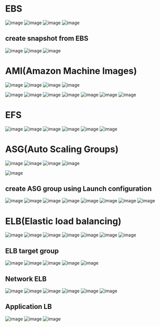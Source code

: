 EBS
===

![image](https://user-images.githubusercontent.com/53966749/203204286-5ff88d30-3f72-4a2a-a71e-1ac2ba9efaba.png)
![image](https://user-images.githubusercontent.com/53966749/203205481-d5f6bddf-8ce9-45cf-9bc0-63a4744f2bed.png)
![image](https://user-images.githubusercontent.com/53966749/203205919-2c3fb711-19ba-4f75-a9d7-3d9e3ed629fb.png)
![image](https://user-images.githubusercontent.com/53966749/203206770-3f34672b-93f1-4534-afd3-66d1d4ffac92.png)

create snapshot from EBS
--------------------------
![image](https://user-images.githubusercontent.com/53966749/203207036-656bdc42-bab8-4b76-a22c-319c6e26788b.png)
![image](https://user-images.githubusercontent.com/53966749/203207070-d06d33af-8228-455b-9eaf-251e9d47b4fe.png)
![image](https://user-images.githubusercontent.com/53966749/203207116-003130eb-9763-4648-b427-5f6e2669436d.png)


AMI(Amazon Machine Images)
==========================
![image](https://user-images.githubusercontent.com/53966749/203207293-e54d5089-f75b-4f8b-85ab-b7451efbd532.png)
![image](https://user-images.githubusercontent.com/53966749/203207398-529db7b3-6c71-44fb-9f8b-9294322ff96d.png)
![image](https://user-images.githubusercontent.com/53966749/203207462-1572936b-209a-4cca-a3f6-d7081b939db7.png)
![image](https://user-images.githubusercontent.com/53966749/203208376-e06b7d73-bf1f-44b4-b9dc-d14c41528fc4.png)

![image](https://user-images.githubusercontent.com/53966749/203207688-0b3e0c7b-a26b-4ebf-a515-89a2adf340db.png)
![image](https://user-images.githubusercontent.com/53966749/203207758-c6872999-a839-4faf-875d-e2494eb68307.png)
![image](https://user-images.githubusercontent.com/53966749/203207806-62d24bc8-86bf-4f4c-b685-8826668f3295.png)
![image](https://user-images.githubusercontent.com/53966749/203207969-3948e763-0f62-45ee-b813-a7aeef8a6559.png)
![image](https://user-images.githubusercontent.com/53966749/203208030-25e55719-d3bc-4dd1-8b24-c9efbb785f94.png)
![image](https://user-images.githubusercontent.com/53966749/203208071-ac8792ff-19d4-485d-9dcc-aea64d919d92.png)
![image](https://user-images.githubusercontent.com/53966749/203208130-2b3b6ff4-e0e9-445e-95e2-7582a530fb5e.png)

EFS
===
![image](https://user-images.githubusercontent.com/53966749/203208615-012ca033-4ee0-41f5-a66b-1d3617048729.png)
![image](https://user-images.githubusercontent.com/53966749/203208654-990404b4-3880-42d9-b9ad-13f237ce4df3.png)
![image](https://user-images.githubusercontent.com/53966749/203208828-b2cdc1c6-1992-4a2b-96f0-1a5e74c0eb88.png)
![image](https://user-images.githubusercontent.com/53966749/203208876-cf4bd244-1846-4fc1-a72a-85e32fafa203.png)
![image](https://user-images.githubusercontent.com/53966749/203209045-1c142f67-e49c-4680-bf64-e0e89d099bb2.png)
![image](https://user-images.githubusercontent.com/53966749/203209147-961fd7b0-23d9-45c5-91c7-f22e6f28e18f.png)


ASG(Auto Scaling Groups)
==========================
![image](https://user-images.githubusercontent.com/53966749/203209315-4c5abe36-4172-499d-a960-dbd1f7683e67.png)
![image](https://user-images.githubusercontent.com/53966749/203209454-9152548f-3d4c-430d-b2b8-2badda41f60d.png)
![image](https://user-images.githubusercontent.com/53966749/203209557-bfd0003d-c7d1-499d-995b-9469f3241c6a.png)
![image](https://user-images.githubusercontent.com/53966749/203209678-3246de84-43c1-4fa4-a934-97e2487294d0.png)


![image](https://user-images.githubusercontent.com/53966749/203210742-a621d96f-7269-4131-af33-6a813cd79868.png)

create ASG group using Launch configuration
--------------------------------------------
![image](https://user-images.githubusercontent.com/53966749/203210841-ae7bb339-7a9f-4553-b4a7-f1023cbe1487.png)
![image](https://user-images.githubusercontent.com/53966749/203210892-40acb6fe-e71e-48f1-a474-72322eaacacf.png)
![image](https://user-images.githubusercontent.com/53966749/203210956-7f05c26e-3ae6-451c-91ec-646f60195f2a.png)
![image](https://user-images.githubusercontent.com/53966749/203211047-bd4ddbf5-9e2c-4b4f-9876-a4598fcbd98e.png)
![image](https://user-images.githubusercontent.com/53966749/203211119-3d8fa293-45cf-4c81-ae70-22d231e606ab.png)
![image](https://user-images.githubusercontent.com/53966749/203211165-182710b4-b908-451c-96c4-6b60bfc167de.png)
![image](https://user-images.githubusercontent.com/53966749/203211231-5f3cb721-f348-4d61-8566-86e82912041c.png)
![image](https://user-images.githubusercontent.com/53966749/203211276-917c1f69-9af5-40c0-b711-b42695b1c04f.png)


ELB(Elastic load balancing)
===========================

![image](https://user-images.githubusercontent.com/53966749/203216777-4f850a9f-e8f8-4895-9baa-c94ec9b4a80b.png)
![image](https://user-images.githubusercontent.com/53966749/203216889-5718a3d0-c2e9-48a0-a206-4f0012edf6d9.png)
![image](https://user-images.githubusercontent.com/53966749/203216977-15ee155e-c8ea-41ed-88d7-f8d12e60a13f.png)
![image](https://user-images.githubusercontent.com/53966749/203217189-7277527c-f5be-4236-95f5-e9ba8612ecdd.png)
![image](https://user-images.githubusercontent.com/53966749/203217235-60881e8b-fa1d-421d-8920-a6fdfaca2003.png)
![image](https://user-images.githubusercontent.com/53966749/203217315-714b5115-9ffd-4c0e-a32d-611678e1b95f.png)
![image](https://user-images.githubusercontent.com/53966749/203217362-351e07b2-031d-4b72-9ef6-c739f8029ce9.png)


ELB target group
----------------
![image](https://user-images.githubusercontent.com/53966749/203217577-1b8fc47a-9503-49a9-a6b1-23498d7ddc48.png)
![image](https://user-images.githubusercontent.com/53966749/203217645-bdeaad4c-a113-4059-b5f8-8d8af201aec3.png)
![image](https://user-images.githubusercontent.com/53966749/203217764-72e8286e-0682-4e85-875d-7b8275c2ecb7.png)
![image](https://user-images.githubusercontent.com/53966749/203217833-7804954d-d5c2-4826-8655-15ed410ab514.png)
![image](https://user-images.githubusercontent.com/53966749/203217881-3cdeb9d3-b1e5-453d-b4f6-0f781aea9016.png)


Network ELB
------------
![image](https://user-images.githubusercontent.com/53966749/203218027-252ed558-b48b-4fbe-9813-859dd064c26a.png)
![image](https://user-images.githubusercontent.com/53966749/203218094-16a86ae3-f306-4d7d-9c17-09177d703f3c.png)
![image](https://user-images.githubusercontent.com/53966749/203218123-479f6ab3-611c-425f-8b9c-b27eb706e9bc.png)
![image](https://user-images.githubusercontent.com/53966749/203218237-895ed475-89a6-4408-b1d3-ad072b199e3c.png)
![image](https://user-images.githubusercontent.com/53966749/203218271-6854c35d-0fdd-47fa-960c-e1e53faef704.png)
![image](https://user-images.githubusercontent.com/53966749/203218305-59530ec2-f806-4901-955c-59ef297e1387.png)

Application LB
---------------
![image](https://user-images.githubusercontent.com/53966749/203218440-37703a95-f79f-4771-ac0d-9ec99127a699.png)
![image](https://user-images.githubusercontent.com/53966749/203218630-c4daaf39-9a42-4348-8d17-9263f568760e.png)
![image](https://user-images.githubusercontent.com/53966749/203218698-551af20f-14fe-4222-a6c1-f3716acc48a2.png)


